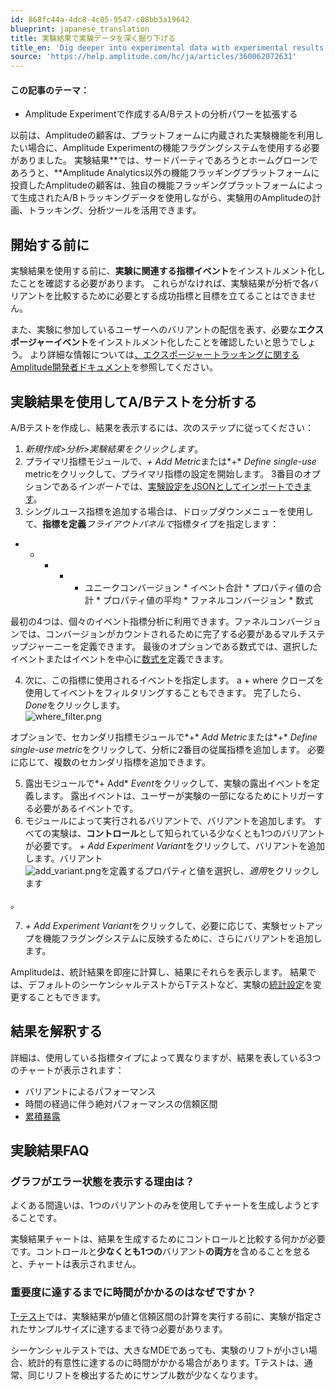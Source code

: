 ```yaml
---
id: 868fc44a-4dc8-4c05-9547-c08bb3a19642
blueprint: japanese_translation
title: 実験結果で実験データを深く掘り下げる
title_en: 'Dig deeper into experimental data with experimental results'
source: 'https://help.amplitude.com/hc/ja/articles/360062072631'
---
```

#### この記事のテーマ：

* Amplitude Experimentで作成するA/Bテストの分析パワーを拡張する

以前は、Amplitudeの顧客は、プラットフォームに内蔵された実験機能を利用したい場合に、Amplitude Experimentの機能フラグングシステムを使用する必要がありました。 実験結果**では、サードパーティであろうとホームグローンであろうと、**Amplitude Analytics以外の機能フラッギングプラットフォームに投資したAmplitudeの顧客は、独自の機能フラッギングプラットフォームによって生成されたA/Bトラッキングデータを使用しながら、実験用のAmplitudeの計画、トラッキング、分析ツールを活用できます。

## 開始する前に

実験結果を使用する前に、**実験に関連する指標イベント**をインストルメント化したことを確認する必要があります。 これらがなければ、実験結果が分析で各バリアントを比較するために必要とする成功指標と目標を立てることはできません。

また、実験に参加しているユーザーへのバリアントの配信を表す、必要な**エクスポージャーイベント**をインストルメント化したことを確認したいと思うでしょう。 より詳細な情報については[、エクスポージャートラッキングに関するAmplitude開発者ドキュメント](https://www.docs.developers.amplitude.com/experiment/general/exposure-tracking/)を参照してください。

## 実験結果を使用してA/Bテストを分析する

A/Bテストを作成し、結果を表示するには、次のステップに従ってください：

1. *新規作成>*分析>実験結果を*クリックします*。
2. プライマリ指標モジュールで、*+ Add Metric*または*+* *Define single-use* metricをクリックして、プライマリ指標の設定を開始します。 3番目のオプションである*インポート*では、[実験設定をJSONとしてインポートできます](/docs/experiment/advanced-techniques/import-export-settings)。
3. シングルユース指標を追加する場合は、ドロップダウンメニューを使用して、**指標を定義***フライアウトパネルで*指標タイプを指定します：

* * * * * ユニークコンバージョン
				* イベント合計
				* プロパティ値の合計
				* プロパティ値の平均
				* ファネルコンバージョン
				* 数式

最初の4つは、個々のイベント指標分析に利用できます。ファネルコンバージョンでは、コンバージョンがカウントされるために完了する必要があるマルチステップジャーニーを定義できます。 最後のオプションである数式では、選択したイベントまたはイベントを中心に[数式を](/docs/analytics/charts/experiment-results/experiment-results-use-formula-metrics)定義できます。  

4. 次に、この指標に使用されるイベントを指定します。 a + where クローズを使用してイベントをフィルタリングすることもできます。 完了したら、*Done*をクリックします。   
![where_filter.png](/docs/output/img/jp/where-filter-png.png)

オプションで、セカンダリ指標モジュールで*+* *Add Metric*または*+* *Define single-use metric*をクリックして、分析に2番目の従属指標を追加します。 必要に応じて、複数のセカンダリ指標を追加できます。

5. 露出モジュールで*+ Add* *Event*をクリックして、実験の露出イベントを定義します。 露出イベントは、ユーザーが実験の一部になるためにトリガーする必要があるイベントです。
6. モジュールによって実行されるバリアントで、バリアントを追加します。 すべての実験は、**コントロール**として知られている少なくとも1つのバリアントが必要です。 *+ Add Experiment Variant*をクリックして、バリアントを追加します。バリアント  
![add_variant.png](/docs/output/img/jp/add-variant-png.png)を定義するプロパティと値を選択し、*適用*をクリックします  
  
。

7. *+ Add Experiment Variant*をクリックして、必要に応じて、実験セットアップを機能フラグングシステムに反映するために、さらにバリアントを追加します。

Amplitudeは、統計結果を即座に計算し、結果にそれらを表示します。 結果では、デフォルトのシーケンシャルテストからTテストなど、実験の[統計設定](/docs/experiment/workflow/finalize-statistical-preferences)を変更することもできます。 

## 結果を解釈する

詳細は、使用している指標タイプによって異なりますが、結果を表している3つのチャートが表示されます：

* バリアントによるパフォーマンス
* 時間の経過に伴う絶対パフォーマンスの信頼区間
* [累積暴露](/docs/experiment/advanced-techniques/cumulative-exposure-change-slope)

## 実験結果FAQ

### グラフがエラー状態を表示する理由は？

よくある間違いは、1つのバリアントのみを使用してチャートを生成しようとすることです。

実験結果チャートは、結果を生成するためにコントロールと比較する何かが必要です。コントロールと**少なくとも1つの**バリアント**の両方**を含めることを怠ると、チャートは表示されません。

### 重要度に達するまでに時間がかかるのはなぜですか？

[T-テスト](/docs/experiment/experiment-theory/analyze-with-t-test)では、実験結果がp値と信頼区間の計算を実行する前に、実験が指定されたサンプルサイズに達するまで待つ必要があります。

シーケンシャルテストでは、大きなMDEであっても、実験のリフトが小さい場合、統計的有意性に達するのに時間がかかる場合があります。Tテストは、通常、同じリフトを検出するためにサンプル数が少なくなります。

